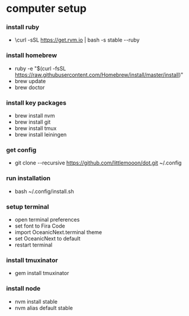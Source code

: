# computer setup

### install ruby
- \curl -sSL https://get.rvm.io | bash -s stable --ruby

### install homebrew
- ruby -e "$(curl -fsSL https://raw.githubusercontent.com/Homebrew/install/master/install)"
- brew update
- brew doctor

### install key packages
- brew install nvm
- brew install git
- brew install tmux
- brew install leiningen

### get config
- git clone --recursive https://github.com/littlemooon/dot.git ~/.config

### run installation
- bash ~/.config/install.sh

### setup terminal
- open terminal preferences
- set font to Fira Code
- import OceanicNext.terminal theme
- set OceanicNext to default
- restart terminal

### install tmuxinator
- gem install tmuxinator

### install node
- nvm install stable
- nvm alias default stable
